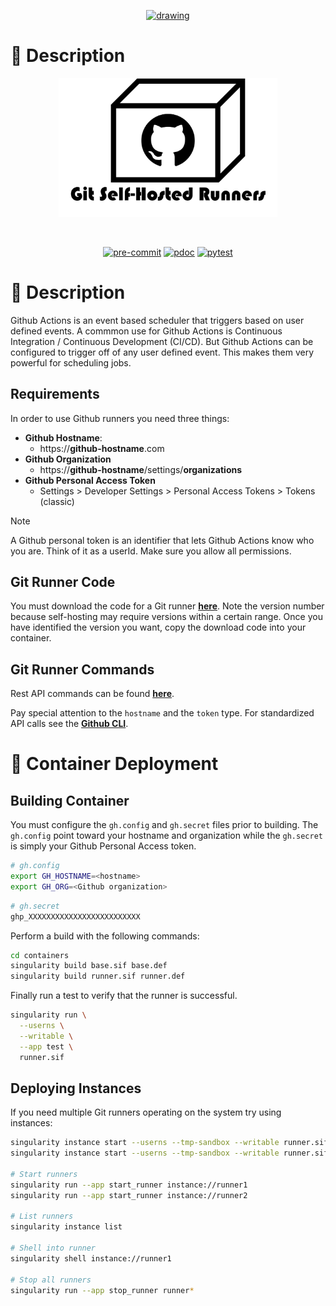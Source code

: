 <p align="center">
  <a href="https://llcad-github.llan.ll.mit.edu/wli/wli">
    <img src="https://llcad-github.llan.ll.mit.edu/wli/wli/blob/main/docs/pics/logo.gif?raw=true" alt="drawing" width="500"/>
  </a>
</p>

# 📒 Description
<p align="center">
  <img src="docs/pics/program_logo.png" alt="drawing" width="350"/>
</p>

<p align="center">
  <a href="https://devguide.python.org/versions/">              <img alt="" src="https://img.shields.io/badge/python-^3.10-blue?logo=python&logoColor=white"></a>
  <a href="https://docs.github.com/en/actions/quickstart">      <img alt="" src="https://img.shields.io/badge/CI-github-blue?logo=github&logoColor=white"></a>
  <a href="https://black.readthedocs.io/en/stable/index.html">  <img alt="" src="https://img.shields.io/badge/code%20style-black-blue"></a>
</p>

<p align="center">
  <a href="https://github.com/destin-v/vs_codex/actions/workflows/pre-commit.yml">  <img alt="pre-commit" src="https://github.com/destin-v/vs_codex/actions/workflows/pre-commit.yml/badge.svg"></a>
  <a href="https://destin-v.github.io/vs_codex/src.html">                           <img alt="pdoc" src="https://github.com/destin-v/vs_codex/actions/workflows/pdoc.yml/badge.svg"></a>
  <a href="https://github.com/destin-v/vs_codex/actions/workflows/pytest.yml">      <img alt="pytest" src="https://github.com/destin-v/vs_codex/actions/workflows/pytest.yml/badge.svg"></a>
</p>

# 📒 Description
Github Actions is an event based scheduler that triggers based on user defined events.  A commmon use for Github Actions is Continuous Integration / Continuous Development (CI/CD).  But Github Actions can be configured to trigger off of any user defined event.  This makes them very powerful for scheduling jobs.

## Requirements
In order to use Github runners you need three things:
* **Github Hostname**:
  * https://**github-hostname**.com
* **Github Organization**
  * https://**github-hostname**/settings/**organizations**
* **Github Personal Access Token**
  * Settings > Developer Settings > Personal Access Tokens > Tokens (classic)

> [!NOTE]
> A Github personal token is an identifier that lets Github Actions know who you are.  Think of it as a userId.  Make sure you allow all permissions.

## Git Runner Code
You must download the code for a Git runner [**here**](https://github.com/actions/runner/releases).  Note the version number because self-hosting may require versions within a certain range.  Once you have identified the version you want, copy the download code into your container.

## Git Runner Commands
Rest API commands can be found [**here**](https://docs.github.com/en/rest/actions/self-hosted-runners?apiVersion=2022-11-28).

Pay special attention to the `hostname` and the `token` type.  For standardized API calls see the [**Github CLI**](https://cli.github.com/).

# 🐳 Container Deployment

## Building Container

You must configure the `gh.config` and `gh.secret` files prior to building.  The `gh.config` point toward your hostname and organization while the `gh.secret` is simply your Github Personal Access token.

```bash
# gh.config
export GH_HOSTNAME=<hostname>
export GH_ORG=<Github organization>
```

```bash
# gh.secret
ghp_XXXXXXXXXXXXXXXXXXXXXXXXX
```

Perform a build with the following commands:

```bash
cd containers
singularity build base.sif base.def
singularity build runner.sif runner.def
```

Finally run a test to verify that the runner is successful.

```bash
singularity run \
  --userns \
  --writable \
  --app test \
  runner.sif
```

## Deploying Instances
If you need multiple Git runners operating on the system try using instances:

```bash
singularity instance start --userns --tmp-sandbox --writable runner.sif runner1
singularity instance start --userns --tmp-sandbox --writable runner.sif runner2

# Start runners
singularity run --app start_runner instance://runner1
singularity run --app start_runner instance://runner2

# List runners
singularity instance list

# Shell into runner
singularity shell instance://runner1

# Stop all runners
singularity run --app stop_runner runner*
```
